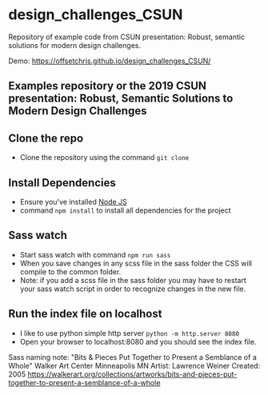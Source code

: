 # design_challenges_CSUN
Repository of example code from CSUN presentation: Robust, semantic solutions for modern design challenges.

Demo: https://offsetchris.github.io/design_challenges_CSUN/


## Examples repository or the 2019 CSUN presentation: Robust, Semantic Solutions to Modern Design Challenges



## Clone the repo
  * Clone the repository using the command `git clone`

## Install Dependencies
  * Ensure you've installed [Node JS](https://nodejs.org/en/)
  * command `npm install` to install all dependencies for the project

## Sass watch
  * Start sass watch with command `npm run sass`
  * When you save changes in any scss file in the sass folder the CSS will compile to the common folder.
  * Note: if you add a scss file in the sass folder you may have to restart your sass watch script in order to recognize changes in the new file.

## Run the index file on localhost
  * I like to use python simple http server `python -m http.server 8080`
  * Open your browser to localhost:8080 and you should see the index file.



Sass naming note:
"Bits & Pieces Put Together to Present a Semblance of a Whole"
  Walker Art Center Minneapolis MN 
  Artist: Lawrence Weiner 
  Created: 2005
  https://walkerart.org/collections/artworks/bits-and-pieces-put-together-to-present-a-semblance-of-a-whole